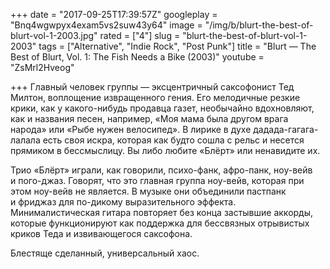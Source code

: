 +++
date = "2017-09-25T17:39:57Z"
googleplay = "Bnq4wgwpyx4exam5vs2suw43y64"
image = "/img/b/blurt-the-best-of-blurt-vol-1-2003.jpg"
rated = ["4"]
slug = "blurt-the-best-of-blurt-vol-1-2003"
tags = ["Alternative", "Indie Rock", "Post Punk"]
title = "Blurt — The Best of Blurt, Vol. 1: The Fish Needs a Bike (2003)"
youtube = "ZsMrl2Hveog"

+++
Главный человек группы — эксцентричный саксофонист Тед Милтон, воплощение извращенного гения. Его мелодичные резкие крики, как у какого-нибудь продавца газет, необычайно вдохновляют, как и названия песен, например, «Моя мама была другом врага народа» или «Рыбе нужен велосипед». В лирике в духе дадада-гагага-лалала есть своя искра, которая как будто сошла с рельс и несется прямиком в бессмыслицу. Вы либо любите «Блёрт» или ненавидите их.

Трио «Блёрт» играли, как говорили, психо-фанк, афро-панк, ноу-вейв и пого-джаз. Говорят, что это главная группа ноу-вейв, которая при этом ноу-вейв не является. В музыке они объединили пастпанк и фриджаз для по-дикому выразительного эффекта. Минималистическая гитара повторяет без конца застывшие аккорды, которые функционируют как поддержка для бессвязных отрывистых криков Теда и извивающегося саксофона.

Блестяще сделанный, универсальный хаос.
